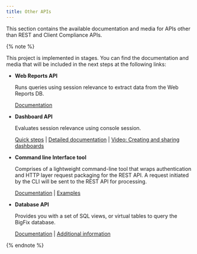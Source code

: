 ```yaml
---
title: Other APIs
---
```


This section contains the available documentation and media for APIs other than REST and Client Compliance APIs.

{% note %}

This project is implemented in stages. You can find the documentation and media that will be included in the next steps at the following links:

* **Web Reports API**

  Runs queries using session relevance to extract data from the Web Reports DB.

  [Documentation](http://www-01.ibm.com/support/knowledgecenter/SS63NW_9.1.0/com.ibm.tivoli.tem.doc_9.1/Platform/API_Reference/WebReportsAPI/WebReportsAPIIntro.html)

* **Dashboard API**

  Evaluates session relevance using console session.

  [Quick steps](https://www.ibm.com/developerworks/community/wikis/home?lang=en#!/wiki/Tivoli%20Endpoint%20Manager/page/Client%20Compliance%20API) | [Detailed documentation](http://www-01.ibm.com/support/knowledgecenter/SS63NW_9.1.0/com.ibm.tivoli.tem.doc_9.1/Platform/API_Reference/DashboardAPI/DashboardAPIIntro.html) | [Video: Creating and sharing dashboards](https://www.youtube.com/watch?v=uS_dL4CxCY0)

* **Command line Interface tool**

  Comprises of a lightweight command-line tool that wraps authentication and HTTP layer request packaging for the REST API. A request initiated by the CLI will be sent to the REST API for processing.

  [Documentation](http://www-01.ibm.com/support/knowledgecenter/SS63NW_9.1.0/com.ibm.tivoli.tem.doc_9.1/Platform/Config/c_iem_cli_overview.html)  | [Examples](http://www-01.ibm.com/support/knowledgecenter/SS63NW_9.1.0/com.ibm.tivoli.tem.doc_9.1/Platform/Config/c_iem_examples.html)

* **Database API**
  
  Provides you with a set of SQL views, or virtual tables to query the BigFix database.
  
  [Documentation](http://www-01.ibm.com/support/knowledgecenter/SS63NW_9.1.0/com.ibm.tivoli.tem.doc_9.1/Platform/API_Reference/DatabaseAPI/DatabaseAPIIntro.html) | [Additional information](http://www-01.ibm.com/support/docview.wss?uid=swg21505950)

{% endnote %}
